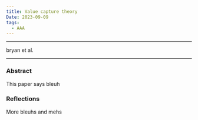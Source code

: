 ```yaml
---
title: Value capture theory
Date: 2023-09-09
tags:
  - AAA
---
```

---
bryan et al.

---

### Abstract
This paper says bleuh 


### Reflections
More bleuhs and mehs

